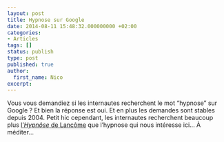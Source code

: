 ```yaml
---
layout: post
title: Hypnose sur Google
date: 2014-08-11 15:48:32.000000000 +02:00
categories:
- Articles
tags: []
status: publish
type: post
published: true
author:
  first_name: Nico
excerpt:
---
```

<p>Vous vous demandiez si les internautes recherchent le mot “hypnose” sur Google ? Et bien la réponse est oui. Et en plus les demandes sont stables depuis 2004. Petit hic cependant, les internautes recherchent beaucoup plus <a href="http://www.lancome.fr/parfum/femme/hypnose/hypnose-eau-de-parfum/186025-LAC.html" target="_blank">l’<em>Hypnôse</em> de Lancôme</a> que l’hypnose qui nous intéresse ici... À méditer...</p>
<p>&nbsp;</p>
<div style="margin:40px auto; width:550px">
<script src="//www.google.com/trends/embed.js?hl=fr&amp;q=hypnose&amp;cmpt=q&amp;content=1&amp;cid=TIMESERIES_GRAPH_0&amp;export=5&amp;w=550&amp;h=350"></script>
</div>
<div style="margin:40px auto; width:500px">
<script src="//www.google.com/trends/embed.js?hl=fr&amp;q=hypnose&amp;cmpt=q&amp;content=1&amp;cid=GEO_TABLE_0_0&amp;export=5&amp;w=500&amp;h=500"></script>
</div>
<div style="margin:40px auto; width:300px">
<script src="//www.google.com/trends/embed.js?hl=fr&amp;q=hypnose&amp;cmpt=q&amp;content=1&amp;cid=TOP_QUERIES_0_0&amp;export=5&amp;w=300&amp;h=560"></script>
</div>
